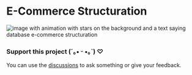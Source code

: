 # E-Commerce Structuration

![image with animation with stars on the background and a text saying database e-commerce structuration](#)


### Support this project (´｡• ᵕ •｡`) ♡
You can use the [discussions](https://github.com/hi-hi-ray/ecommerce-structuration/discussions) to ask something or give your feedback.
